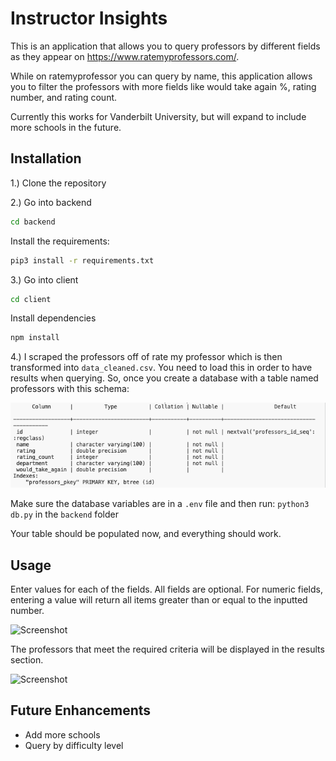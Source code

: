 # Instructor Insights

This is an application that allows you to query professors by different fields as they appear on https://www.ratemyprofessors.com/. 

While on ratemyprofessor you can query by name, this application allows you to filter the professors with more fields like would take again %, rating number, and rating count.

Currently this works for Vanderbilt University, but will expand to include more schools in the future.

## Installation

1.) Clone the repository

2.) Go into backend
```bash
cd backend
```
Install the requirements:
```bash
pip3 install -r requirements.txt
```
3.) Go into client
```bash
cd client
```
Install dependencies
```bash
npm install
```

4.) I scraped the professors off of rate my professor which is then transformed into `data_cleaned.csv`. You need to load this in order to have results when querying. So, once you create a database with a table named professors with this schema:

![Screenshot](./static/schema-ss.png)

Make sure the database variables are in a ```.env``` file and then run: 
```python3 db.py``` in the ```backend``` folder

Your table should be populated now, and everything should work.

## Usage
Enter values for each of the fields. All fields are optional. For numeric fields, entering a value will return all items greater than or equal to the inputted number.

![Screenshot](./static/filter-ss.png)

The professors that meet the required criteria will be displayed in the results section.

![Screenshot](./static/results-ss.png)

## Future Enhancements
- Add more schools
- Query by difficulty level
